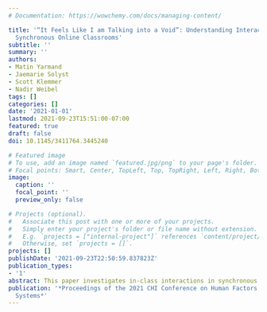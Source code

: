```yaml
---
# Documentation: https://wowchemy.com/docs/managing-content/

title: '“It Feels Like I am Talking into a Void”: Understanding Interaction Gaps in
  Synchronous Online Classrooms'
subtitle: ''
summary: ''
authors:
- Matin Yarmand
- Jaemarie Solyst
- Scott Klemmer
- Nadir Weibel
tags: []
categories: []
date: '2021-01-01'
lastmod: 2021-09-23T15:51:00-07:00
featured: true
draft: false
doi: 10.1145/3411764.3445240

# Featured image
# To use, add an image named `featured.jpg/png` to your page's folder.
# Focal points: Smart, Center, TopLeft, Top, TopRight, Left, Right, BottomLeft, Bottom, BottomRight.
image:
  caption: ''
  focal_point: ''
  preview_only: false

# Projects (optional).
#   Associate this post with one or more of your projects.
#   Simply enter your project's folder or file name without extension.
#   E.g. `projects = ["internal-project"]` references `content/project/deep-learning/index.md`.
#   Otherwise, set `projects = []`.
projects: []
publishDate: '2021-09-23T22:50:59.837823Z'
publication_types:
- '1'
abstract: This paper investigates in-class interactions in synchronous online classrooms when the choice of modality is discretionary, such that students choose when and if they turn on their cameras and microphones. Instructor interviews (N = 7) revealed that most students preferred not to share videos and verbally participate. This hindered instructors’ ability to read their classrooms and make deeper connections with students. Survey results (N = 102) suggested that students felt a lacking sense of community in online vs. in-person lectures. Some students felt uncomfortable broadcasting their appearances to everyone in the class, and some were unaware of the benefits for instructors. Most students favored using the text chat to participate. Considering the needs of both instructors and students, we propose recommendations to mitigate the loss of classroom interactions by collecting and presenting less invasive social cues in an aggregated format, and incorporating opportunities for informal exchanges and individual control to spark peer bonding.
publication: '*Proceedings of the 2021 CHI Conference on Human Factors in Computing
  Systems*'
---
```

